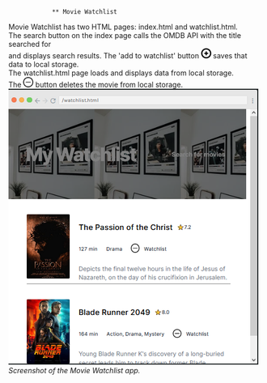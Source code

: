 				** Movie Watchlist
Movie Watchlist has two HTML pages: index.html and watchlist.html.\
The search button on the index page calls the OMDB API with the title searched for\
and displays search results.
The 'add to watchlist' button <img src="/images/plussign.png" height="20px" /> saves that data to local storage.\
The watchlist.html page loads and displays data from local storage.\
The <img src="/images/minussign.png" height="20px" /> button deletes the movie from local storage.\
![](https://github.com/dlwub/Movie-Watchlist/blob/main/images/Movie%20Watchlist%20.png)\
*Screenshot of the Movie Watchlist app.*
